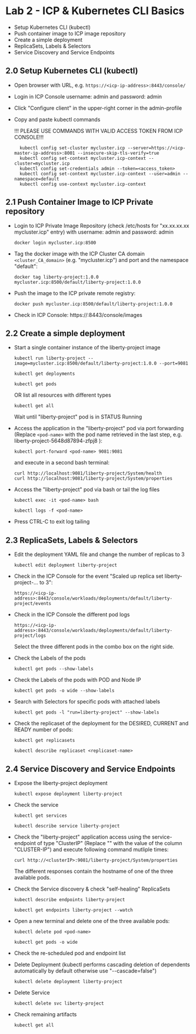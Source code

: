 # Lab 2 - ICP & Kubernetes CLI Basics

- Setup Kubernetes CLI (kubectl)
- Push container image to ICP image repository
- Create a simple deployment
- ReplicaSets, Labels & Selectors
- Service Discovery and Service Endpoints

## 2.0 Setup Kubernetes CLI (kubectl)

- Open browser with URL, e.g. `https://<icp-ip-address>:8443/console/`
- Login in ICP Console username: admin and password: admin
- Click "Configure client" in the upper-right corner in the admin-profile
- Copy and paste kubectl commands

  !!! PLEASE USE COMMANDS WITH VALID ACCESS TOKEN FROM ICP CONSOLE!!!

        kubectl config set-cluster mycluster.icp --server=https://<icp-master-ip-address>:8001 --insecure-skip-tls-verify=true
        kubectl config set-context mycluster.icp-context --cluster=mycluster.icp
        kubectl config set-credentials admin --token=<access_token>
        kubectl config set-context mycluster.icp-context --user=admin --namespace=default
        kubectl config use-context mycluster.icp-context


## 2.1 Push Container Image to ICP Private repository

- Login to ICP Private Image Repository (check /etc/hosts for "xx.xx.xx.xx mycluster.icp" entry) with username: admin and password: admin

      docker login mycluster.icp:8500

- Tag the docker image with the ICP Cluster CA domain `<cluster_CA_domain>` (e.g. "mycluster.icp") and port and the namespace "default":

      docker tag liberty-project:1.0.0 mycluster.icp:8500/default/liberty-project:1.0.0

- Push the image to the ICP private remote registry:

      docker push mycluster.icp:8500/default/liberty-project:1.0.0

- Check in ICP Console: https://<icp-ip-address>:8443/console/images

## 2.2 Create a simple deployment

- Start a single container instance of the liberty-project image

      kubectl run liberty-project --image=mycluster.icp:8500/default/liberty-project:1.0.0 --port=9081

      kubectl get deployments

      kubectl get pods

  OR list all resources with different types

      kubectl get all

  Wait until "liberty-project" pod is in STATUS Running

- Access the application in the "liberty-project" pod via port forwarding (Replace `<pod-name>` with the pod name retrieved in the last step, e.g. liberty-project-5648d87894-zfpj8 ):

      kubectl port-forward <pod-name> 9081:9081

  and execute in a second bash terminal:

      curl http://localhost:9081/liberty-project/System/health
      curl http://localhost:9081/liberty-project/System/properties

- Access the "liberty-project" pod via bash or tail the log files

      kubectl exec -it <pod-name> bash

      kubectl logs -f <pod-name>

- Press CTRL-C to exit log tailing

## 2.3 ReplicaSets, Labels & Selectors

- Edit the deployment YAML file and change the number of replicas to 3

      kubectl edit deployment liberty-project

- Check in the ICP Console for the event "Scaled up replica set liberty-project-... to 3":

      https://<icp-ip-address>:8443/console/workloads/deployments/default/liberty-project/events  

- Check in the ICP Console the different pod logs

      https://<icp-ip-address>:8443/console/workloads/deployments/default/liberty-project/logs

    Select the three different pods in the combo box on the right side.

- Check the Labels of the pods

      kubectl get pods --show-labels

- Check the Labels of the pods with POD and Node IP

      kubectl get pods -o wide --show-labels

- Search with Selectors for specific pods with attached labels

      kubectl get pods -l "run=liberty-project" --show-labels

- Check the replicaset of the deployment for the DESIRED, CURRENT and READY number of pods:

      kubectl get replicasets

      kubectl describe replicaset <replicaset-name>

## 2.4 Service Discovery and Service Endpoints

- Expose the liberty-project deployment

      kubectl expose deployment liberty-project

- Check the service

      kubectl get services

      kubectl describe service liberty-project

- Check the "liberty-project" application access using the service-endpoint of type "ClusterIP" (Replace "<clusterIP>" with the value of the column "CLUSTER-IP") and execute following command mutliple times:

      curl http://<clusterIP>:9081/liberty-project/System/properties

    The different responses contain the hostname of one of the three available pods.

- Check the Service discovery & check "self-healing" ReplicaSets

      kubectl describe endpoints liberty-project

      kubectl get endpoints liberty-project --watch

- Open a new terminal and delete one of the three available pods:

      kubectl delete pod <pod-name>

      kubectl get pods -o wide

- Check the re-scheduled pod and endpoint list

- Delete Deployment (kubectl performs cascading deletion of dependents automatically by default otherwise use "--cascade=false")

      kubectl delete deployment liberty-project

- Delete Service

      kubectl delete svc liberty-project

- Check remaining artifacts

      kubectl get all
